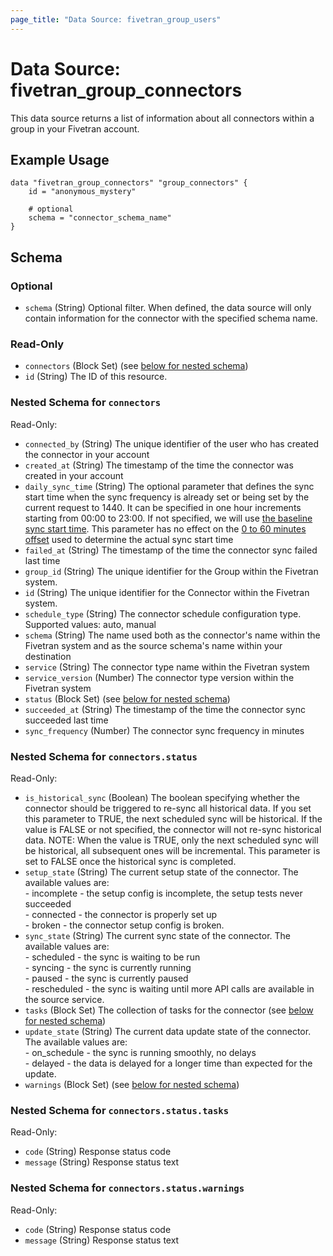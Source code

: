 ```yaml
---
page_title: "Data Source: fivetran_group_users"
---
```


# Data Source: fivetran_group_connectors

This data source returns a list of information about all connectors within a group in your Fivetran account.

## Example Usage

```hcl
data "fivetran_group_connectors" "group_connectors" {
    id = "anonymous_mystery"

    # optional 
    schema = "connector_schema_name"
}
```

<!-- schema generated by tfplugindocs -->
## Schema

### Optional

- `schema` (String) Optional filter. When defined, the data source will only contain information for the connector with the specified schema name.

### Read-Only

- `connectors` (Block Set) (see [below for nested schema](#nestedblock--connectors))
- `id` (String) The ID of this resource.

<a id="nestedblock--connectors"></a>
### Nested Schema for `connectors`

Read-Only:

- `connected_by` (String) The unique identifier of the user who has created the connector in your account
- `created_at` (String) The timestamp of the time the connector was created in your account
- `daily_sync_time` (String) The optional parameter that defines the sync start time when the sync frequency is already set or being set by the current request to 1440. It can be specified in one hour increments starting from 00:00 to 23:00. If not specified, we will use [the baseline sync start time](https://fivetran.com/docs/getting-started/syncoverview#syncfrequencyandscheduling). This parameter has no effect on the [0 to 60 minutes offset](https://fivetran.com/docs/getting-started/syncoverview#syncstarttimesandoffsets) used to determine the actual sync start time
- `failed_at` (String) The timestamp of the time the connector sync failed last time
- `group_id` (String) The unique identifier for the Group within the Fivetran system.
- `id` (String) The unique identifier for the Connector within the Fivetran system.
- `schedule_type` (String) The connector schedule configuration type. Supported values: auto, manual
- `schema` (String) The name used both as the connector's name within the Fivetran system and as the source schema's name within your destination
- `service` (String) The connector type name within the Fivetran system
- `service_version` (Number) The connector type version within the Fivetran system
- `status` (Block Set) (see [below for nested schema](#nestedblock--connectors--status))
- `succeeded_at` (String) The timestamp of the time the connector sync succeeded last time
- `sync_frequency` (Number) The connector sync frequency in minutes

<a id="nestedblock--connectors--status"></a>
### Nested Schema for `connectors.status`

Read-Only:

- `is_historical_sync` (Boolean) The boolean specifying whether the connector should be triggered to re-sync all historical data. If you set this parameter to TRUE, the next scheduled sync will be historical. If the value is FALSE or not specified, the connector will not re-sync historical data. NOTE: When the value is TRUE, only the next scheduled sync will be historical, all subsequent ones will be incremental. This parameter is set to FALSE once the historical sync is completed.
- `setup_state` (String) The current setup state of the connector. The available values are: <br /> - incomplete - the setup config is incomplete, the setup tests never succeeded <br /> - connected - the connector is properly set up <br /> - broken - the connector setup config is broken.
- `sync_state` (String) The current sync state of the connector. The available values are: <br /> - scheduled - the sync is waiting to be run <br /> - syncing - the sync is currently running <br /> - paused - the sync is currently paused <br /> - rescheduled - the sync is waiting until more API calls are available in the source service.
- `tasks` (Block Set) The collection of tasks for the connector (see [below for nested schema](#nestedblock--connectors--status--tasks))
- `update_state` (String) The current data update state of the connector. The available values are: <br /> - on_schedule - the sync is running smoothly, no delays <br /> - delayed - the data is delayed for a longer time than expected for the update.
- `warnings` (Block Set) (see [below for nested schema](#nestedblock--connectors--status--warnings))

<a id="nestedblock--connectors--status--tasks"></a>
### Nested Schema for `connectors.status.tasks`

Read-Only:

- `code` (String) Response status code
- `message` (String) Response status text


<a id="nestedblock--connectors--status--warnings"></a>
### Nested Schema for `connectors.status.warnings`

Read-Only:

- `code` (String) Response status code
- `message` (String) Response status text